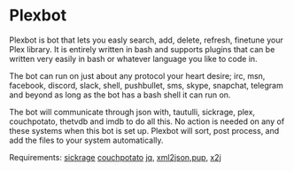 # Plexbot

Plexbot is bot that lets you easly search, add, delete, refresh, finetune your Plex library. 
It is entirely written in bash and supports plugins that can be written very easily in bash or whatever language you like to code in. 

The bot can run on just about any protocol your heart desire; irc, msn, facebook, discord, slack, shell, pushbullet, sms, skype, snapchat, telegram and beyond as long as the bot has a bash shell it can run on. 

The bot will communicate through json with, tautulli, sickrage, plex, couchpotato, thetvdb and imdb to do all this.
No action is needed on any of these systems when this bot is set up. Plexbot will sort, post process, and add the files to your system automatically. 



Requirements: [sickrage](https://github.com/SiCKRAGE/SiCKRAGE) [couchpotato](https://couchpota.to/) [jq](https://stedolan.github.io/jq/), [xml2json](https://github.com/hay/xml2json),[pup](https://github.com/ericchiang/pup), [x2j](https://www.npmjs.com/package/xml2json)

